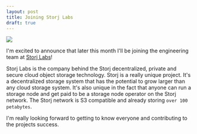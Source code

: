 ```yaml
---
layout: post
title: Joining Storj Labs
draft: true
---
```

![](https://storj.io/img/logo-blue.svg)

I'm excited to announce that later this month I'll be joining the engineering team at [Storj Labs](https://storj.io)! 

Storj Labs is the company behind the Storj decentralized, private and secure cloud object storage technology. Storj is a really unique project. It's a decentralized storage system that has the potential to grow larger than any cloud storage system. It's also unique in the fact that anyone can run a storage node and get paid to be a storage node operator on the Storj network. The Storj network is S3 compatible and already storing `over 100 petabytes`. 

I'm really looking forward to getting to know everyone and contributing to the projects success.
